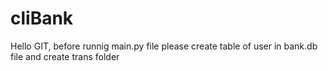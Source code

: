 # cliBank
Hello GIT,
before runnig main.py file please create table of user in bank.db file and create trans folder
